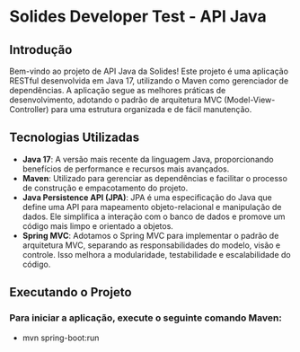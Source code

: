 # Solides Developer Test - API Java

## Introdução

Bem-vindo ao projeto de API Java da Solides! Este projeto é uma aplicação RESTful desenvolvida em Java 17, utilizando o Maven como gerenciador de dependências. A aplicação segue as melhores práticas de desenvolvimento, adotando o padrão de arquitetura MVC (Model-View-Controller) para uma estrutura organizada e de fácil manutenção.

## Tecnologias Utilizadas

- **Java 17**: A versão mais recente da linguagem Java, proporcionando benefícios de performance e recursos mais avançados.
- **Maven**: Utilizado para gerenciar as dependências e facilitar o processo de construção e empacotamento do projeto.
- **Java Persistence API (JPA)**: JPA é uma especificação do Java que define uma API para mapeamento objeto-relacional e manipulação de dados. Ele simplifica a interação com o banco de dados e promove um código mais limpo e orientado a objetos.
- **Spring MVC**: Adotamos o Spring MVC para implementar o padrão de arquitetura MVC, separando as responsabilidades do modelo, visão e controle. Isso melhora a modularidade, testabilidade e escalabilidade do código.

## Executando o Projeto

### Para iniciar a aplicação, execute o seguinte comando Maven:
- mvn spring-boot:run
